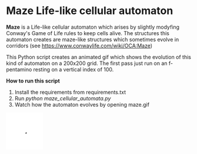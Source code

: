 # Maze Life-like cellular automaton

**Maze** is a Life-like cellular automaton which arises by slightly modyfing Conway's Game of Life rules to keep cells alive.
The structures this automaton creates are maze-like structures which sometimes evolve in corridors (see https://www.conwaylife.com/wiki/OCA:Maze)

This Python script creates an animated gif which shows the evolution of this kind of automaton on a 200x200 grid.
The first pass just run on an f-pentamino resting on a vertical index of 100.

**How to run this script** 

 1. Install the requirements from requirements.txt
 2. Run *python maze_cellular_automata.py*
 3. Watch how the automaton evolves by opening maze.gif

![Maze Like-like automaton evolution](https://github.com/antigones/game_of_life/blob/main/maze.gif)
